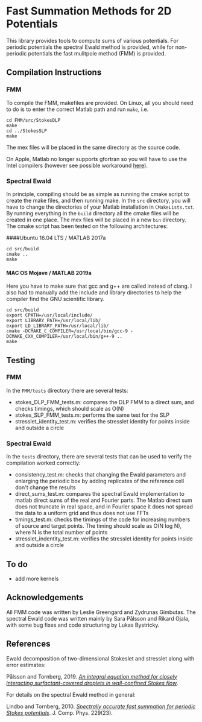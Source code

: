 # Fast Summation Methods for 2D Potentials

This library provides tools to compute sums of various potentials. For periodic potentials the spectral Ewald method is provided, while for non-periodic potentials the fast mulitpole method (FMM) is provided. 

## Compilation Instructions

### FMM

To compile the FMM, makefiles are provided. On Linux, all you should need to do is to enter the correct Matlab path and run `make`, i.e.

	cd FMM/src/StokesDLP
	make
	cd ../StokesSLP
	make

The mex files will be placed in the same directory as the source code.


On Apple, Matlab no longer supports gfortran so you will have to use the Intel compilers (however see possible workaround [here](https://se.mathworks.com/matlabcentral/answers/338303-how-to-set-up-mex-with-gfortran-on-mac)).

### Spectral Ewald
In principle, compiling should be as simple as running the cmake script to create the make files, and then running make. In the `src` directory, you will have to change the directories of your Matlab installation in `CMakeLists.txt`. By running everything in the `build` directory all the cmake files will be created in one place. The mex files will be placed in a new `bin` directory. The cmake script has been tested on the following architectures:

####Ubuntu 16.04 LTS / MATLAB 2017a

	cd src/build
	cmake ..
	make

#### MAC OS Mojave / MATLAB 2019a

Here you have to make sure that gcc and g++ are called instead of clang. I also had to manually add the include and library directories to help the compiler find the GNU scientific library.

	cd src/build
	export CPATH=/usr/local/include/
	export LIBRARY_PATH=/usr/local/lib/
	export LD_LIBRARY_PATH=/usr/local/lib/
	cmake -DCMAKE_C_COMPILER=/usr/local/bin/gcc-9 -DCMAKE_CXX_COMPILER=/usr/local/bin/g++-9 .. 
	make

## Testing

### FMM

In the `FMM/tests` directory there are several tests:
* stokes_DLP_FMM_tests.m: compares the DLP FMM to a direct sum, and checks timings, which should scale as O(N)
* stokes_SLP_FMM_tests.m: performs the same test for the SLP
* stresslet_identity_test.m: verifies the stresslet identity for points inside and outside a circle

### Spectral Ewald
In the `tests` directory, there are several tests that can be used to verify the compilation worked correctly:
* consistency_test.m: checks that changing the Ewald parameters and enlarging the periodic box by adding replicates of the reference cell don't change the results
* direct_sums_test.m: compares the spectral Ewald implementation to matlab direct sums of the real and Fourier parts. The Matlab direct sum does not truncate in real space, and in Fourier space it does not spread the data to a uniform grid and thus does not use FFTs
* timings_test.m: checks the timings of the code for increasing numbers of source and target points. The timing should scale as O(N log N), where N is the total number of points
* stresslet_indentity_test.m: verifies the stresslet identity for points inside and outside a circle


## To do

* add more kernels

## Acknowledgements

All FMM code was written by Leslie Greengard and Zydrunas Gimbutas. The spectral Ewald code was written mainly by Sara Pålsson and Rikard Ojala, with some bug fixes and code structuring by Lukas Bystricky. 

## References

Ewald decomposition of two-dimensional Stokeslet and stresslet along with error estimates:

Pålsson and Tornberg, 2019. [*An integral equation method for closely interacting surfactant-covered droplets in wall-confined Stokes flow*](https://arxiv.org/abs/1909.12581).

For details on the spectral Ewald method in general:

Lindbo and Tornberg, 2010. [*Spectrally accurate fast summation for periodic Stokes potentials*](https://www.sciencedirect.com/science/article/pii/S0021999110004730). J. Comp. Phys. 229(23). 
